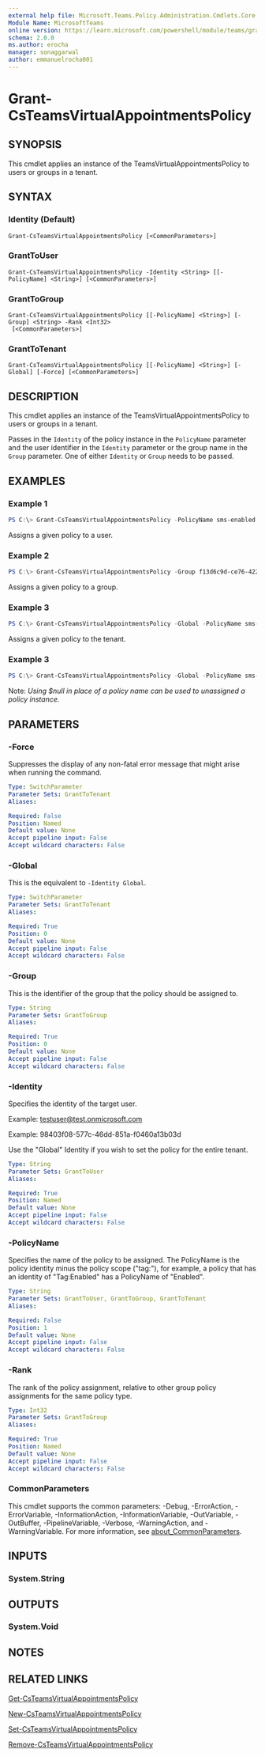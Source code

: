 ```yaml
---
external help file: Microsoft.Teams.Policy.Administration.Cmdlets.Core.dll-Help.xml
Module Name: MicrosoftTeams
online version: https://learn.microsoft.com/powershell/module/teams/grant-csteamsvirtualappointmentspolicy
schema: 2.0.0
ms.author: erocha
manager: sonaggarwal
author: emmanuelrocha001
---
```


# Grant-CsTeamsVirtualAppointmentsPolicy

## SYNOPSIS
This cmdlet applies an instance of the TeamsVirtualAppointmentsPolicy to users or groups in a tenant.

## SYNTAX

### Identity (Default)
```
Grant-CsTeamsVirtualAppointmentsPolicy [<CommonParameters>]
```

### GrantToUser
```
Grant-CsTeamsVirtualAppointmentsPolicy -Identity <String> [[-PolicyName] <String>] [<CommonParameters>]
```

### GrantToGroup
```
Grant-CsTeamsVirtualAppointmentsPolicy [[-PolicyName] <String>] [-Group] <String> -Rank <Int32>
 [<CommonParameters>]
```

### GrantToTenant
```
Grant-CsTeamsVirtualAppointmentsPolicy [[-PolicyName] <String>] [-Global] [-Force] [<CommonParameters>]
```

## DESCRIPTION

This cmdlet applies an instance of the TeamsVirtualAppointmentsPolicy to users or groups in a tenant.

Passes in the `Identity` of the policy instance in the `PolicyName` parameter and the user identifier in the `Identity` parameter or the group name in the `Group` parameter. One of either `Identity` or `Group` needs to be passed.


## EXAMPLES

### Example 1
```powershell
PS C:\> Grant-CsTeamsVirtualAppointmentsPolicy -PolicyName sms-enabled -Identity testuser@test.onmicrosoft.com
```

Assigns a given policy to a user.

### Example 2
```powershell
PS C:\> Grant-CsTeamsVirtualAppointmentsPolicy -Group f13d6c9d-ce76-422c-af78-b6018b4d9c80 -PolicyName sms-enabled
```

Assigns a given policy to a group. 


### Example 3
```powershell
PS C:\> Grant-CsTeamsVirtualAppointmentsPolicy -Global -PolicyName sms-enabled
```

Assigns a given policy to the tenant.

### Example 3
```powershell
PS C:\> Grant-CsTeamsVirtualAppointmentsPolicy -Global -PolicyName sms-enabled
```

Note: _Using $null in place of a policy name can be used to unassigned a policy instance._

## PARAMETERS

### -Force
Suppresses the display of any non-fatal error message that might arise when running the command.

```yaml
Type: SwitchParameter
Parameter Sets: GrantToTenant
Aliases:

Required: False
Position: Named
Default value: None
Accept pipeline input: False
Accept wildcard characters: False
```

### -Global
This is the equivalent to `-Identity Global`.

```yaml
Type: SwitchParameter
Parameter Sets: GrantToTenant
Aliases:

Required: True
Position: 0
Default value: None
Accept pipeline input: False
Accept wildcard characters: False
```

### -Group
This is the identifier of the group that the policy should be assigned to.

```yaml
Type: String
Parameter Sets: GrantToGroup
Aliases:

Required: True
Position: 0
Default value: None
Accept pipeline input: False
Accept wildcard characters: False
```

### -Identity
Specifies the identity of the target user.

Example: testuser@test.onmicrosoft.com

Example: 98403f08-577c-46dd-851a-f0460a13b03d

Use the "Global" Identity if you wish to set the policy for the entire tenant.

```yaml
Type: String
Parameter Sets: GrantToUser
Aliases:

Required: True
Position: Named
Default value: None
Accept pipeline input: False
Accept wildcard characters: False
```

### -PolicyName
Specifies the name of the policy to be assigned. The PolicyName is the policy identity minus the policy scope ("tag:"), for example, a policy that has an identity of "Tag:Enabled" has a PolicyName of "Enabled".

```yaml
Type: String
Parameter Sets: GrantToUser, GrantToGroup, GrantToTenant
Aliases:

Required: False
Position: 1
Default value: None
Accept pipeline input: False
Accept wildcard characters: False
```

### -Rank
The rank of the policy assignment, relative to other group policy assignments for the same policy type.

```yaml
Type: Int32
Parameter Sets: GrantToGroup
Aliases:

Required: True
Position: Named
Default value: None
Accept pipeline input: False
Accept wildcard characters: False
```

### CommonParameters
This cmdlet supports the common parameters: -Debug, -ErrorAction, -ErrorVariable, -InformationAction, -InformationVariable, -OutVariable, -OutBuffer, -PipelineVariable, -Verbose, -WarningAction, and -WarningVariable. For more information, see [about_CommonParameters](https://go.microsoft.com/fwlink/?LinkID=113216).

## INPUTS

### System.String

## OUTPUTS

### System.Void

## NOTES

## RELATED LINKS
[Get-CsTeamsVirtualAppointmentsPolicy](Get-CsTeamsVirtualAppointmentsPolicy.md)

[New-CsTeamsVirtualAppointmentsPolicy](New-CsTeamsVirtualAppointmentsPolicy.md)

[Set-CsTeamsVirtualAppointmentsPolicy](Set-CsTeamsVirtualAppointmentsPolicy.md)

[Remove-CsTeamsVirtualAppointmentsPolicy](Remove-CsTeamsVirtualAppointmentsPolicy.md)

